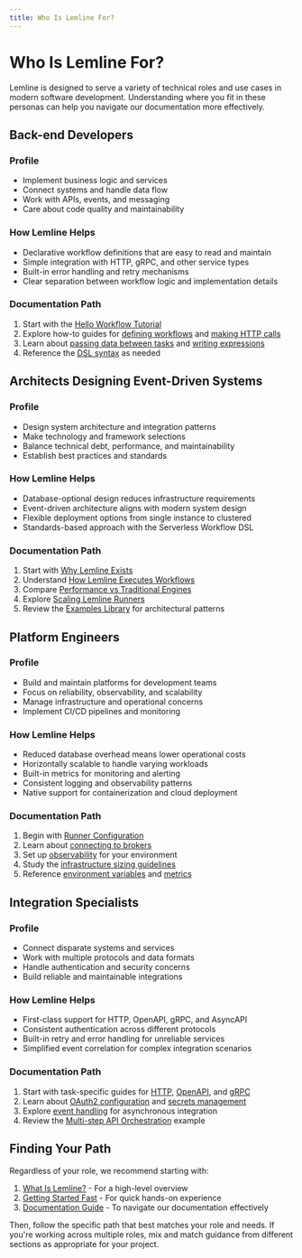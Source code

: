 ```yaml
---
title: Who Is Lemline For?
---
```


# Who Is Lemline For?

Lemline is designed to serve a variety of technical roles and use cases in modern software development. Understanding
where you fit in these personas can help you navigate our documentation more effectively.

## Back-end Developers

### Profile

- Implement business logic and services
- Connect systems and handle data flow
- Work with APIs, events, and messaging
- Care about code quality and maintainability

### How Lemline Helps

- Declarative workflow definitions that are easy to read and maintain
- Simple integration with HTTP, gRPC, and other service types
- Built-in error handling and retry mechanisms
- Clear separation between workflow logic and implementation details

### Documentation Path

1. Start with the [Hello Workflow Tutorial](lemline-tutorial-hello.md)
2. Explore how-to guides for [defining workflows](lemline-howto-define-workflow.md)
   and [making HTTP calls](lemline-howto-http.md)
3. Learn about [passing data between tasks](lemline-howto-data-passing.md)
   and [writing expressions](lemline-howto-jq.md)
4. Reference the [DSL syntax](lemline-ref-dsl-syntax.md) as needed

## Architects Designing Event-Driven Systems

### Profile

- Design system architecture and integration patterns
- Make technology and framework selections
- Balance technical debt, performance, and maintainability
- Establish best practices and standards

### How Lemline Helps

- Database-optional design reduces infrastructure requirements
- Event-driven architecture aligns with modern system design
- Flexible deployment options from single instance to clustered
- Standards-based approach with the Serverless Workflow DSL

### Documentation Path

1. Start with [Why Lemline Exists](lemline-why-exists.md)
2. Understand [How Lemline Executes Workflows](lemline-explain-execution.md)
3. Compare [Performance vs Traditional Engines](lemline-observability-performance.md)
4. Explore [Scaling Lemline Runners](lemline-explain-scaling.md)
5. Review the [Examples Library](lemline-examples-order.md) for architectural patterns

## Platform Engineers

### Profile

- Build and maintain platforms for development teams
- Focus on reliability, observability, and scalability
- Manage infrastructure and operational concerns
- Implement CI/CD pipelines and monitoring

### How Lemline Helps

- Reduced database overhead means lower operational costs
- Horizontally scalable to handle varying workloads
- Built-in metrics for monitoring and alerting
- Consistent logging and observability patterns
- Native support for containerization and cloud deployment

### Documentation Path

1. Begin with [Runner Configuration](lemline-howto-config.md)
2. Learn about [connecting to brokers](lemline-howto-brokers.md)
3. Set up [observability](lemline-howto-observability.md) for your environment
4. Study the [infrastructure sizing guidelines](lemline-observability-sizing.md)
5. Reference [environment variables](lemline-ref-env-vars.md) and [metrics](lemline-ref-metrics.md)

## Integration Specialists

### Profile

- Connect disparate systems and services
- Work with multiple protocols and data formats
- Handle authentication and security concerns
- Build reliable and maintainable integrations

### How Lemline Helps

- First-class support for HTTP, OpenAPI, gRPC, and AsyncAPI
- Consistent authentication across different protocols
- Built-in retry and error handling for unreliable services
- Simplified event correlation for complex integration scenarios

### Documentation Path

1. Start with task-specific guides for [HTTP](lemline-howto-http.md), [OpenAPI](lemline-howto-openapi.md),
   and [gRPC](lemline-howto-grpc.md)
2. Learn about [OAuth2 configuration](lemline-howto-oauth2.md) and [secrets management](lemline-howto-secrets.md)
3. Explore [event handling](lemline-howto-events.md) for asynchronous integration
4. Review the [Multi-step API Orchestration](lemline-examples-api.md) example

## Finding Your Path

Regardless of your role, we recommend starting with:

1. [What Is Lemline?](lemline-what-is.md) - For a high-level overview
2. [Getting Started Fast](lemline-getting-started.md) - For quick hands-on experience
3. [Documentation Guide](lemline-doc-guide.md) - To navigate our documentation effectively

Then, follow the specific path that best matches your role and needs. If you're working across multiple roles, mix and
match guidance from different sections as appropriate for your project.
